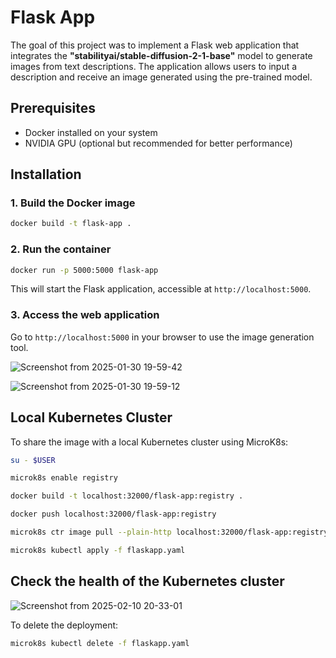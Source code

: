 # Flask App

The goal of this project was to implement a Flask web application that integrates the **"stabilityai/stable-diffusion-2-1-base"** model to generate images from text descriptions. The application allows users to input a description and receive an image generated using the pre-trained model.

## Prerequisites

- Docker installed on your system  
- NVIDIA GPU (optional but recommended for better performance)

## Installation

### 1. Build the Docker image

```sh
docker build -t flask-app .
````

### 2. Run the container

```sh
docker run -p 5000:5000 flask-app
```

This will start the Flask application, accessible at `http://localhost:5000`.

### 3. Access the web application

Go to `http://localhost:5000` in your browser to use the image generation tool.

![Screenshot from 2025-01-30 19-59-42](https://github.com/user-attachments/assets/8458c530-1962-4c06-bb3a-dbf69fe38b95)

![Screenshot from 2025-01-30 19-59-12](https://github.com/user-attachments/assets/d89d0c60-0e7c-4bb7-a5f1-e097faac38d1)

## Local Kubernetes Cluster

To share the image with a local Kubernetes cluster using MicroK8s:

```sh
su - $USER

microk8s enable registry

docker build -t localhost:32000/flask-app:registry .

docker push localhost:32000/flask-app:registry

microk8s ctr image pull --plain-http localhost:32000/flask-app:registry

microk8s kubectl apply -f flaskapp.yaml
```

## Check the health of the Kubernetes cluster

![Screenshot from 2025-02-10 20-33-01](https://github.com/user-attachments/assets/34233223-4e1a-43da-94b1-2f198f443283)

To delete the deployment:

```sh
microk8s kubectl delete -f flaskapp.yaml
```
